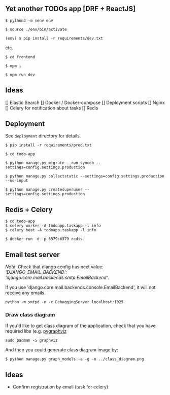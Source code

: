 ## Yet another TODOs app [DRF + ReactJS]

`$ python3 -m venv env`

`$ source ./env/bin/activate`

`(env) $ pip install -r requirements/dev.txt`

etc.

`$ cd frontend`

`$ npm i`

`$ npm run dev`

## Ideas

[] Elastic Search
[] Docker / Docker-compose
[] Deployment scripts
[] Nginx
[] Celery for notification about tasks
[] Redis


## Deployment

See `deployment` directory for details.

```
$ pip install -r requirements/prod.txt

$ cd todo-app

$ python manage.py migrate --run-syncdb --settings=config.settings.production

$ python manage.py collectstatic --settings=config.settings.production --no-input

$ python manage.py createsuperuser --settings=config.settings.production
```

## Redis + Celery

```
$ cd todo-app
$ celery worker -A todoapp.taskapp -l info
$ celery beat -A todoapp.taskapp -l info
```

```
$ docker run -d -p 6379:6379 redis
```

## Email test server

*Note*: Check that django config has next value: *'DJANGO_EMAIL_BACKEND': 'django.core.mail.backends.smtp.EmailBackend'*. 

If you use 'django.core.mail.backends.console.EmailBackend', it will not receive any emails.

```
python -m smtpd -n -c DebuggingServer localhost:1025
```

### Draw class diagram

If you'd like to get class diagram of the application, check that you 
have required libs (e.g. [pygraphviz](https://django-extensions.readthedocs.io/en/latest/graph_models.html)

```
sudo pacman -S graphviz
```
And then you could generate class diagram image by:
```
$ python manage.py graph_models -a -g -o ../class_diagram.png
```

## Ideas

* Confirm registration by email (task for celery)


